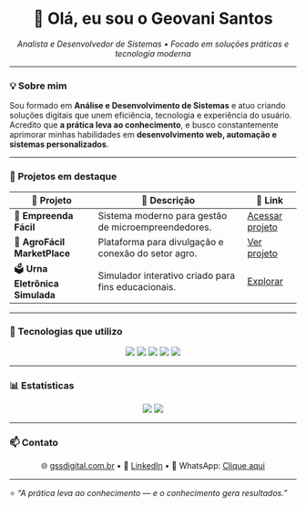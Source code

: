 <h1 align="center">👋 Olá, eu sou o <strong>Geovani Santos</strong></h1>

<p align="center">
  <em>Analista e Desenvolvedor de Sistemas • Focado em soluções práticas e tecnologia moderna</em>
</p>

---

### 💡 Sobre mim
Sou formado em **Análise e Desenvolvimento de Sistemas** e atuo criando soluções digitais que unem eficiência, tecnologia e experiência do usuário.  
Acredito que **a prática leva ao conhecimento**, e busco constantemente aprimorar minhas habilidades em **desenvolvimento web, automação e sistemas personalizados**.

---

### 🚀 Projetos em destaque
<div align="center">

| 💼 Projeto | 📄 Descrição | 🔗 Link |
|-------------|--------------|--------|
| 🧾 **Empreenda Fácil** | Sistema moderno para gestão de microempreendedores. | [Acessar projeto](https://github.com/seuusuario/empreendafacil) |
| 🌾 **AgroFácil MarketPlace** | Plataforma para divulgação e conexão do setor agro. | [Ver projeto](https://github.com/seuusuario/agrofacil) |
| 🗳️ **Urna Eletrônica Simulada** | Simulador interativo criado para fins educacionais. | [Explorar](https://github.com/seuusuario/urna-simulada) |

</div>

---

### 🧠 Tecnologias que utilizo
<p align="center">
  <img src="https://img.shields.io/badge/HTML5-E34F26?style=for-the-badge&logo=html5&logoColor=white"/>
  <img src="https://img.shields.io/badge/CSS3-1572B6?style=for-the-badge&logo=css3&logoColor=white"/>
  <img src="https://img.shields.io/badge/JavaScript-F7DF1E?style=for-the-badge&logo=javascript&logoColor=black"/>
  <img src="https://img.shields.io/badge/MySQL-4479A1?style=for-the-badge&logo=mysql&logoColor=white"/>
  <img src="https://img.shields.io/badge/PHP-777BB4?style=for-the-badge&logo=php&logoColor=white"/>
</p>

---

### 📊 Estatísticas
<p align="center">
  <img src="https://github-readme-stats.vercel.app/api?username=SEUUSUARIO&show_icons=true&theme=tokyonight"/>
  <img src="https://github-readme-stats.vercel.app/api/top-langs/?username=SEUUSUARIO&layout=compact&theme=tokyonight"/>
</p>

---

### 📫 Contato
<p align="center">
  🌐 <a href="https://gssdigital.com.br">gssdigital.com.br</a> •  
  💼 <a href="https://linkedin.com/in/seulinkedin">LinkedIn</a> •  
  💬 WhatsApp: <a href="https://wa.me/5544998077649">Clique aqui</a>
</p>

---

⭐ *“A prática leva ao conhecimento — e o conhecimento gera resultados.”*
